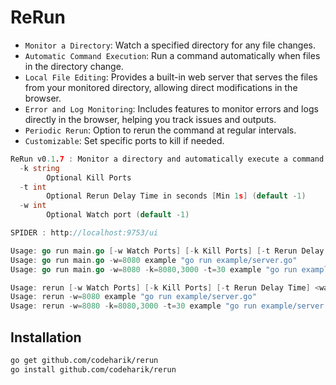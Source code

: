 # ReRun

* `Monitor a Directory`: Watch a specified directory for any file changes.
* `Automatic Command Execution`: Run a command automatically when files in the directory change.
* `Local File Editing`: Provides a built-in web server that serves the files from your monitored directory, allowing direct modifications in the browser.
* `Error and Log Monitoring`: Includes features to monitor errors and logs directly in the browser, helping you track issues and outputs.
* `Periodic Rerun`: Option to rerun the command at regular intervals.
* `Customizable`: Set specific ports to kill if needed.

```go
ReRun v0.1.7 : Monitor a directory and automatically execute a command when directory change, or rerun the command on a set interval.
  -k string
        Optional Kill Ports
  -t int
        Optional Rerun Delay Time in seconds [Min 1s] (default -1)
  -w int
        Optional Watch port (default -1)

SPIDER : http://localhost:9753/ui

Usage: go run main.go [-w Watch Ports] [-k Kill Ports] [-t Rerun Delay Time] <watch directory> <run command>
Usage: go run main.go -w=8080 example "go run example/server.go"
Usage: go run main.go -w=8080 -k=8080,3000 -t=30 example "go run example/server.go"

Usage: rerun [-w Watch Ports] [-k Kill Ports] [-t Rerun Delay Time] <watch directory> <run command>
Usage: rerun -w=8080 example "go run example/server.go"
Usage: rerun -w=8080 -k=8080,3000 -t=30 example "go run example/server.go"
```
## Installation

```bash
go get github.com/codeharik/rerun
go install github.com/codeharik/rerun
```
